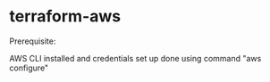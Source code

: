 # terraform-aws

Prerequisite:

AWS CLI installed and credentials set up done using command "aws configure"
